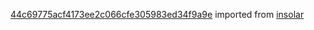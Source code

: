 [44c69775acf4173ee2c066cfe305983ed34f9a9e](https://github.com/insolar/insolar/commit/44c69775acf4173ee2c066cfe305983ed34f9a9e) imported from [insolar](https://github.com/insolar/insolar)
